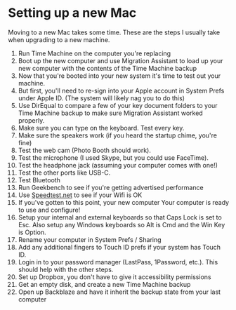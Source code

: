 # Setting up a new Mac

Moving to a new Mac takes some time. These are the steps I usually take when upgrading to a new machine.

1. Run Time Machine on the computer you're replacing 
2. Boot up the new computer and use Migration Assistant to load up your new computer with the contents of the Time Machine backup
3. Now that you're booted into your new system it's time to test out your machine.
4. But first, you'll need to re-sign into your Apple account in System Prefs under Apple ID. \(The system will likely nag you to do this\)
5. Use DirEqual to compare a few of your key document folders to your Time Machine backup to make sure Migration Assistant worked properly.
6. Make sure you can type on the keyboard. Test every key.
7. Make sure the speakers work \(if you heard the startup chime, you're fine\)
8. Test the web cam \(Photo Booth should work\).
9. Test the microphone \(I used Skype, but you could use FaceTime\).
10. Test the headphone jack \(assuming your computer comes with one!\)
11. Test the other ports like USB-C.
12. Test Bluetooth
13. Run Geekbench to see if you're getting advertised performance
14. Use [Speedtest.net](http://speedtest.net/) to see if your Wifi is OK
15. If you've gotten to this point, your new computer Your computer is ready to use and configure!
16. Setup your internal and external keyboards so that Caps Lock is set to Esc. Also setup any Windows keyboards so Alt is Cmd and the Win Key is Option.
17. Rename your computer in System Prefs / Sharing
18. Add any additional fingers to Touch ID prefs if your system has Touch ID.
19. Login in to your password manager \(LastPass, 1Password, etc.\). This should help with the other steps.
20. Set up Dropbox, you don't have to give it accessibility permissions
21. Get an empty disk, and create a new Time Machine backup
22. Open up Backblaze and have it inherit the backup state from your last computer  

